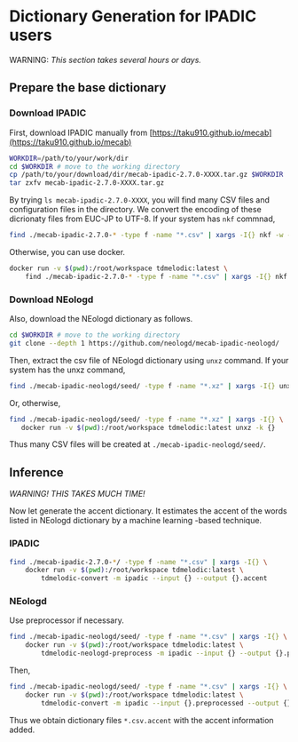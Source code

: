 # Dictionary Generation for IPADIC users

WARNING: _This section takes several hours or days._

## Prepare the base dictionary
### Download IPADIC

First, download IPADIC manually from [https://taku910.github.io/mecab](https://taku910.github.io/mecab)
```sh
WORKDIR=/path/to/your/work/dir
cd $WORKDIR # move to the working directory
cp /path/to/your/download/dir/mecab-ipadic-2.7.0-XXXX.tar.gz $WORKDIR
tar zxfv mecab-ipadic-2.7.0-XXXX.tar.gz
```
By trying `ls mecab-ipadic-2.7.0-XXXX`, you will find many CSV files and configuration files
in the directory.
We convert the encoding of these dicrionaty files from EUC-JP to UTF-8.
If your system has `nkf` commnad,
```sh
find ./mecab-ipadic-2.7.0-* -type f -name "*.csv" | xargs -I{} nkf -w --overwrite {}
```
Otherwise, you can use docker.
```sh
docker run -v $(pwd):/root/workspace tdmelodic:latest \
    find ./mecab-ipadic-2.7.0-* -type f -name "*.csv" | xargs -I{} nkf -w --overwrite {}
```

### Download NEologd
Also, download the NEologd dictionary as follows.

```sh
cd $WORKDIR # move to the working directory
git clone --depth 1 https://github.com/neologd/mecab-ipadic-neologd/
```

Then, extract the csv file of NEologd dictionary using `unxz` command.
If your system has the unxz command,
```sh
find ./mecab-ipadic-neologd/seed/ -type f -name "*.xz" | xargs -I{} unxz -k {}
```
Or, otherwise,
```sh
find ./mecab-ipadic-neologd/seed/ -type f -name "*.xz" | xargs -I{} \
   docker run -v $(pwd):/root/workspace tdmelodic:latest unxz -k {}
```
Thus many CSV files will be created at `./mecab-ipadic-neologd/seed/`.

## Inference

_WARNING! THIS TAKES MUCH TIME!_

Now let generate the accent dictionary.
It estimates the accent of the words listed in NEologd dictionary
by a machine learning -based technique.

### IPADIC
```sh
find ./mecab-ipadic-2.7.0-*/ -type f -name "*.csv" | xargs -I{} \
    docker run -v $(pwd):/root/workspace tdmelodic:latest \
        tdmelodic-convert -m ipadic --input {} --output {}.accent
```

### NEologd
Use preprocessor if necessary.
```sh
find ./mecab-ipadic-neologd/seed/ -type f -name "*.csv" | xargs -I{} \
    docker run -v $(pwd):/root/workspace tdmelodic:latest \
        tdmelodic-neologd-preprocess -m ipadic --input {} --output {}.preprocessed
```
Then,
```sh
find ./mecab-ipadic-neologd/seed/ -type f -name "*.csv" | xargs -I{} \
    docker run -v $(pwd):/root/workspace tdmelodic:latest \
        tdmelodic-convert -m ipadic --input {}.preprocessed --output {}.accent
```

Thus we obtain dictionary files `*.csv.accent` with the accent information added.
